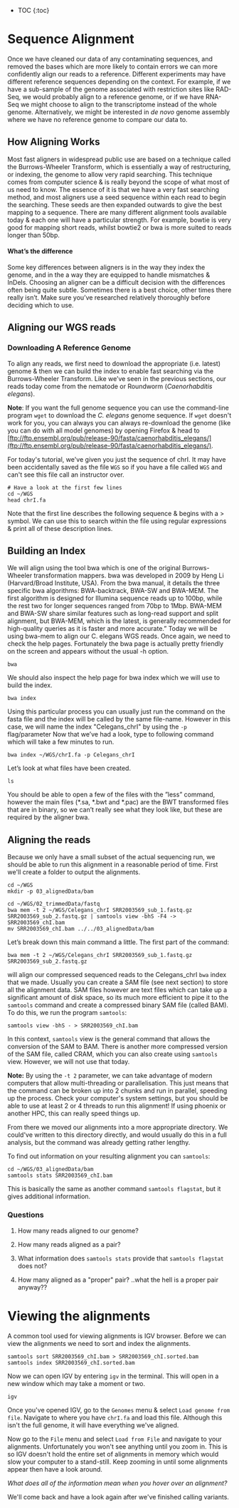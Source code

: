 * TOC
{:toc}

# Sequence Alignment

Once we have cleaned our data of any contaminating sequences, and removed the bases which are more likely to contain errors we can more confidently align our reads to a reference.  Different experiments may have different reference sequences depending on the context.  For example, if we have a sub-sample of the genome associated with restriction sites like RAD-Seq, we would probably align to a reference genome, or if we have RNA-Seq we might choose to align to the transcriptome instead of the whole genome.  Alternatively, we might be interested in *de novo* genome assembly where we have no reference genome to compare our data to.

## How Aligning Works

Most fast aligners in widespread public use are based on a technique called the Burrows-Wheeler Transform, which is essentially a way of restructuring, or indexing, the genome to allow very rapid searching.  This technique comes from computer science & is really beyond the scope of what most of us need to know.  The essence of it is that we have a very fast searching method, and most aligners use a seed sequence within each read to begin the searching.  These seeds are then expanded outwards to give the best mapping to a sequence.  There are many different alignment tools available today & each one will have a particular strength. For example, bowtie is very good for mapping short reads, whilst bowtie2 or bwa is more suited to reads longer than 50bp.

#### What’s the difference

Some key differences between aligners is in the way they index the genome, and in the a way they are equipped to handle mismatches & InDels.  Choosing an aligner can be a difficult decision with the differences often being quite subtle.  Sometimes there is a best choice, other times there really isn’t.  Make sure you’ve researched relatively thoroughly before deciding which to use.

## Aligning our WGS reads

### Downloading A Reference Genome

To align any reads, we first need to download the appropriate (i.e.  latest) genome \& then we can build the index to enable fast searching via the Burrows-Wheeler Transform. Like we’ve seen in the previous sections, our reads today come from the nematode or Roundworm (*Caenorhabditis elegans*).  

**Note**: If you want the full genome sequence you can use the command-line program `wget` to download the *C. elegans* genome sequence. If `wget` doesn't work for you, you can always you can always re-download the genome (like you can do with all model genomes) by opening Firefox & head to [ftp://ftp.ensembl.org/pub/release-90/fasta/caenorhabditis_elegans/](ftp://ftp.ensembl.org/pub/release-90/fasta/caenorhabditis_elegans/).  

For today's tutorial, we've given you just the sequence of chrI.
It may have been accidentally saved as the file `WGS` so if you have a file called `WGS` and can't see this file call an instructor over.

```
# Have a look at the first few lines
cd ~/WGS
head chrI.fa
```

Note that the first line describes the following sequence & begins with a \> symbol.  We can use this to search within the file using regular expressions \& print all of these description lines.


## Building an Index

We will align using the tool bwa which is one of the original Burrows-Wheeler transformation mappers. bwa was developed in 2009 by Heng Li (Harvard/Broad Institute, USA). From the bwa manual, it details the three specific bwa algorithms: BWA-backtrack, BWA-SW and BWA-MEM. The first algorithm is designed for Illumina sequence reads up to 100bp, while the rest two for longer sequences ranged from 70bp to 1Mbp. BWA-MEM and BWA-SW share similar features such as long-read support and split alignment, but BWA-MEM, which is the latest, is generally recommended for high-quality queries as it is faster and more accurate.” Today we will be using bwa-mem to align our C. elegans WGS reads. Once again, we need to check the help pages. Fortunately the bwa page is actually pretty friendly on the screen and appears without the usual -h option.

```
bwa
```

We should also inspect the help page for bwa index which we will use to build the index.

```
bwa index
```

Using this particular process you can usually just run the command on the fasta file and the index will be called by the same file-name.  However in this case, we will name the index "Celegans_chrI" by using the `-p` flag/parameter Now that we’ve had a look, type to following command which will take a few minutes to run.

```
bwa index ~/WGS/chrI.fa -p Celegans_chrI
```

Let’s look at what files have been created.

```
ls
```

You should be able to open a few of the files with the ”less” command, however the main files (\*.sa, \*.bwt and \*.pac) are the BWT transformed files that are in binary, so we can’t really see what they look like, but these are required by the aligner bwa.

## Aligning the reads

Because we only have a small subset of the actual sequencing run, we should be able to run this alignment in a reasonable period of time.
First we'll create a folder to output the alignments.

```
cd ~/WGS
mkdir -p 03_alignedData/bam
```

```
cd ~/WGS/02_trimmedData/fastq
bwa mem -t 2 ~/WGS/Celegans_chrI SRR2003569_sub_1.fastq.gz SRR2003569_sub_2.fastq.gz | samtools view -bhS -F4 -> SRR2003569_chI.bam
mv SRR2003569_chI.bam ../../03_alignedData/bam
```

Let’s break down this main command a little.  The first part of the command:

```
bwa mem -t 2 ~/WGS/Celegans_chrI SRR2003569_sub_1.fastq.gz SRR2003569_sub_2.fastq.gz
```

will align our compressed sequenced reads to the Celegans_chrI `bwa` index that we made. Usually you can create a SAM file (see next section) to store all the alignment data.  SAM files however are text files which can take up a significant amount of disk space, so its much more efficient to pipe it to the `samtools` command and create a compressed binary SAM file (called BAM). To do this, we run the program `samtools`:

```
samtools view -bhS - > SRR2003569_chI.bam
```

In this context, `samtools` view is the general command that allows the conversion of the SAM to BAM. There is another more compressed version of the SAM file, called CRAM, which you can also create using `samtools` view.  However, we will not use that today.

**Note:** By using the `-t 2` parameter, we can take advantage of modern computers that allow multi-threading or parallelisation. This just means that the command can be broken up into 2 chunks and run in parallel, speeding up the process. Check your computer's system settings, but you should be able to use at least 2 or 4 threads to run this alignment!
If using phoenix or another HPC, this can really speed things up.

From there we moved our alignments into a more appropriate directory.
We could've written to this directory directly, and would usually do this in a full analysis, but the command was already getting rather lengthy.

To find out information on your resulting alignment you can `samtools`:

```
cd ~/WGS/03_alignedData/bam
samtools stats SRR2003569_chI.bam
```

This is basically the same as another command `samtools flagstat`, but it gives additional information.

### Questions

1. How many reads aligned to our genome?

2. How many reads aligned as a pair?

3. What information does `samtools stats` provide that `samtools flagstat` does not?

4. How many aligned as a "proper" pair? ..what the hell is a proper pair anyway??

# Viewing the alignments

A common tool used for viewing alignments is IGV browser.
Before we can view the alignments we need to sort and index the alignments.

```
samtools sort SRR2003569_chI.bam > SRR2003569_chI.sorted.bam
samtools index SRR2003569_chI.sorted.bam
```

Now we can open IGV by entering `igv` in the terminal.
This will open in a new window which may take a moment or two.

```
igv
```

Once you've opened IGV, go to the `Genomes` menu & select `Load genome from file`.
Navigate to where you have `chrI.fa` and load this file.
Although this isn't the full genome, it will have everything we've aligned.

Now go to the `File` menu and select `Load from File` and navigate to your alignments.
Unfortunately you won't see anything until you zoom in.
This is so IGV doesn't hold the entire set of alignments in memory which would slow your computer to a stand-still.
Keep zooming in until some alignments appear then have a look around.

*What does all of the information mean when you hover over an alignment?*

We'll come back and have a look again after we've finished calling variants.

